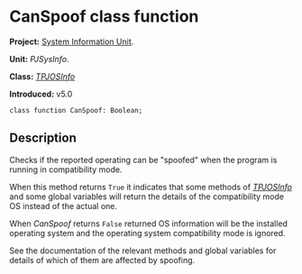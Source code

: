 <a href='Hidden comment: 
$Rev$
$Date$
'></a>

# CanSpoof class function #

**Project:** [System Information Unit](SystemInformationUnit.md).

**Unit:** _PJSysInfo_.

**Class:** _[TPJOSInfo](TPJOSInfo.md)_

**Introduced:** v5.0

```
class function CanSpoof: Boolean;
```

## Description ##

Checks if the reported operating can be "spoofed" when the program is running in compatibility mode.

When this method returns `True` it indicates that some methods of _[TPJOSInfo](TPJOSInfo.md)_ and some global variables will return the details of the compatibility mode OS instead of the actual one.

When _CanSpoof_ returns `False` returned OS information will be the installed operating system and the operating system compatibility mode is ignored.

See the documentation of the relevant methods and global variables for details of which of them are affected by spoofing.